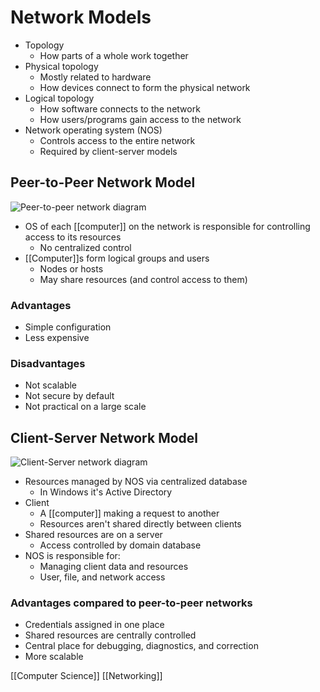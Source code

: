 # Network Models

- Topology
  - How parts of a whole work together
- Physical topology
  - Mostly related to hardware
  - How devices connect to form the physical network
- Logical topology
  - How software connects to the network
  - How users/programs gain access to the network
- Network operating system (NOS)
  - Controls access to the entire network
  - Required by client-server models

## Peer-to-Peer Network Model

![Peer-to-peer network diagram](/assets/second-brain/2020-09-08-21-00-31.png)

- OS of each [[computer]] on the network is responsible for controlling access to its resources
  - No centralized control
- [[Computer]]s form logical groups and users
  - Nodes or hosts
  - May share resources (and control access to them)

### Advantages

- Simple configuration
- Less expensive

### Disadvantages

- Not scalable
- Not secure by default
- Not practical on a large scale

## Client-Server Network Model

![Client-Server network diagram](/assets/second-brain/2020-09-08-21-03-37.png)

- Resources managed by NOS via centralized database
  - In Windows it's Active Directory
- Client
  - A [[computer]] making a request to another
  - Resources aren't shared directly between clients
- Shared resources are on a server
  - Access controlled by domain database
- NOS is responsible for:
  - Managing client data and resources
  - User, file, and network access

### Advantages compared to peer-to-peer networks

- Credentials assigned in one place
- Shared resources are centrally controlled
- Central place for debugging, diagnostics, and correction
- More scalable

[[Computer Science]] [[Networking]]

